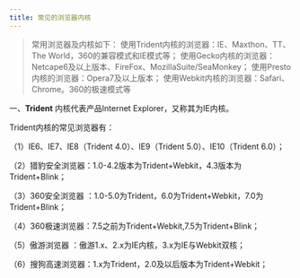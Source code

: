 ```yaml
---
title: 常见的浏览器内核
---
```

>常用浏览器及内核如下：
>使用Trident内核的浏览器：IE、Maxthon、TT、The World，360的兼容模式和IE模式等；
>使用Gecko内核的浏览器：Netcape6及以上版本、FireFox、MozillaSuite/SeaMonkey；
>使用Presto内核的浏览器：Opera7及以上版本；
>使用Webkit内核的浏览器：Safari、Chrome。360的极速模式等

一、**Trident** 内核代表产品Internet Explorer，又称其为IE内核。

Trident内核的常见浏览器有：

（1）IE6、IE7、IE8（Trident 4.0）、IE9（Trident 5.0）、IE10（Trident 6.0）；

（2）猎豹安全浏览器：1.0-4.2版本为Trident+Webkit，4.3版本为Trident+Blink；

（3）360安全浏览器 ：1.0-5.0为Trident，6.0为Trident+Webkit，7.0为Trident+Blink；

（4）360极速浏览器：7.5之前为Trident+Webkit,7.5为Trident+Blink；

（5）傲游浏览器 ：傲游1.x、2.x为IE内核，3.x为IE与Webkit双核；

（6）搜狗高速浏览器：1.x为Trident，2.0及以后版本为Trident+Webkit；